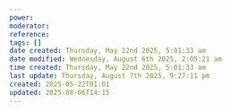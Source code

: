 ```yaml
---
power: 
moderator: 
reference: 
tags: []
date created: Thursday, May 22nd 2025, 5:01:33 am
date modified: Wednesday, August 6th 2025, 2:05:21 am
time created: Thursday, May 22nd 2025, 5:01:33 am
last update: Thursday, August 7th 2025, 9:27:11 pm
created: 2025-05-22T01:01
updated: 2025-08-06T14:15
---
```

